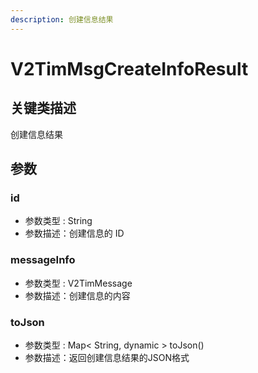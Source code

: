 ```yaml
---
description: 创建信息结果
---
```


# V2TimMsgCreateInfoResult

## 关键类描述

创建信息结果

## 参数

### id

* 参数类型 : String
* 参数描述：创建信息的 ID

### messageInfo

* 参数类型 : V2TimMessage
* 参数描述：创建信息的内容

### toJson

* 参数类型 : Map< String, dynamic > toJson()
* 参数描述：返回创建信息结果的JSON格式
